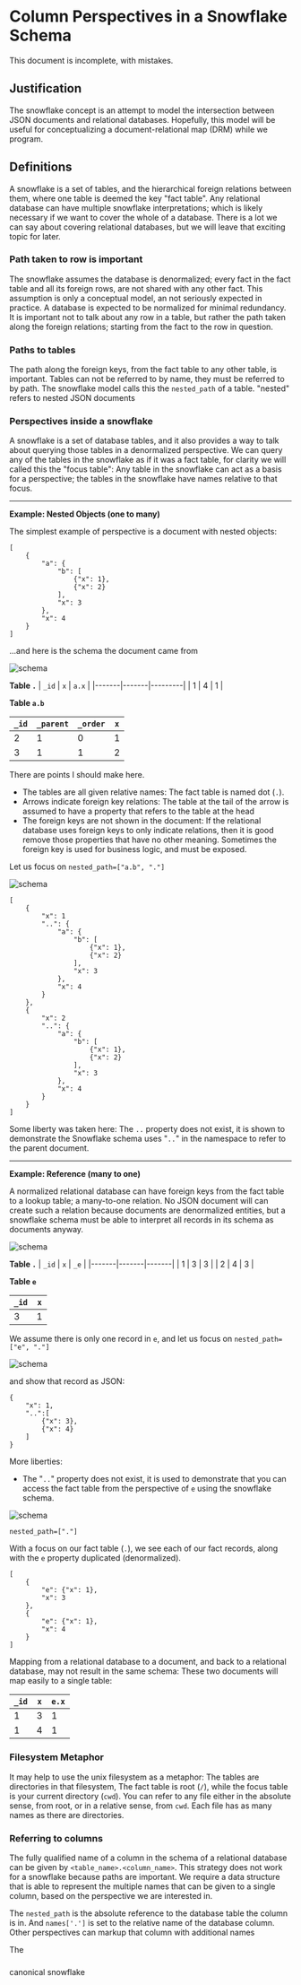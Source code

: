 

# Column Perspectives in a Snowflake Schema

This document is incomplete, with mistakes.

## Justification

The snowflake concept is an attempt to model the intersection between JSON documents and relational databases. Hopefully, this model will be useful for conceptualizing a document-relational map (DRM) while we program.

## Definitions

A snowflake is a set of tables, and the hierarchical foreign relations between them, where one table is deemed the key "fact table". Any relational database can have multiple snowflake interpretations; which is likely necessary if we want to cover the whole of a database. There is a lot we can say about covering relational databases, but we will leave that exciting topic for later.  

### Path taken to row is important

The snowflake assumes the database is denormalized; every fact in the fact table and all its foreign rows, are not shared with any other fact. This assumption is only a conceptual model, an not seriously expected in practice. A database is expected to be normalized for minimal redundancy. It is important not to talk about any row in a table, but rather the path taken along the foreign relations; starting from the fact to the row in question. 

### Paths to tables

The path along the foreign keys, from the fact table to any other table, is important. Tables can not be referred to by name, they must be referred to by path. The snowflake model calls this the `nested_path` of a table. "nested" refers to nested JSON documents

### Perspectives inside a snowflake

A snowflake is a set of database tables, and it also provides a way to talk about querying those tables in a denormalized perspective. We can query any of the tables in the snowflake as if it was a fact table, for clarity we will called this the "focus table": Any table in the snowflake can act as a basis for a perspective; the tables in the snowflake have names relative to that focus.

----------

**Example: Nested Objects (one to many)**

The simplest example of perspective is a document with nested objects: 

	[
	    {
	        "a": {
	            "b": [
					{"x": 1},
					{"x": 2}
				],
				"x": 3
			},
			"x": 4
		}
	]

...and here is the schema the document came from

![schema](nested1.png)

**Table `.`**
| `_id` |  `x`  |  `a.x`  |
|-------|-------|---------|
|   1   |   4   |    1    |

**Table `a.b`**

| `_id` | `_parent` | `_order` |  `x`  |
|-------|-----------|----------|-------|
|   2   |     1     |     0    |   1   |
|   3   |     1     |     1    |   2   |

There are points I should make here.

* The tables are all given relative names: The fact table is named dot (`.`).
* Arrows indicate foreign key relations: The table at the tail of the arrow is assumed to have a property that refers to the table at the head
* The foreign keys are not shown in the document: If the relational database uses foreign keys to only indicate relations, then it is good remove those properties that have no other meaning. Sometimes the foreign key is used for business logic, and must be exposed.

Let us focus on `nested_path=["a.b", "."]`

![schema](nested2.png)



	[
		{
			"x": 1
			"..": {
		    	"a": {
		            "b": [
						{"x": 1},
						{"x": 2}
					],
					"x": 3
				},
				"x": 4
			}
		},
		{
			"x": 2
			"..": {
		    	"a": {
		            "b": [
						{"x": 1},
						{"x": 2}
					],
					"x": 3
				},
				"x": 4
			}
		}
	]

Some liberty was taken here: The `..` property does not exist, it is shown to demonstrate the Snowflake schema uses "`..`" in the namespace to refer to the parent document.

----------

**Example: Reference (many to one)**

A normalized relational database can have foreign keys from the fact table to a lookup table; a many-to-one relation. No JSON document will can create such a relation because documents are denormalized entities, but a snowflake schema must be able to interpret all records in its schema as documents anyway.

![schema](ref1.png)


**Table `.`**
| `_id` |  `x`  |  `_e` |
|-------|-------|-------|
|   1   |   3   |   3   |
|   2   |   4   |   3   |

**Table `e`**

| `_id` |  `x`  |
|-------|-------|
|   3   |   1   |


We assume there is only one record in `e`, and let us focus on `nested_path=["e", "."]` 

![schema](ref2.png)

and show that record as JSON:


	{
		"x": 1,
		"..":[
			{"x": 3},
			{"x": 4}
		]
	}

More liberties:

* The "`..`" property does not exist, it is used to demonstrate that you can access the fact table from the perspective of `e` using the snowflake schema.  
 
![schema](ref3.png)

`nested_path=["."]`

With a focus on our fact table (`.`), we see each of our fact records, along with the `e` property duplicated (denormalized).

	[
	    {
	        "e": {"x": 1},
			"x": 3
		},
	    {
	        "e": {"x": 1},
			"x": 4
		}
	]
  

Mapping from a relational database to a document, and back to a relational database, may not result in the same schema: These two documents will map easily to a single table:

| `_id` |  `x`  |  `e.x`  |
|-------|-------|---------|
|   1   |   3   |    1    |
|   1   |   4   |    1    |


### Filesystem Metaphor

It may help to use the unix filesystem as a metaphor: The tables are directories in that filesystem, The fact table is root (`/`), while the focus table is your current directory (`cwd`). You can refer to any file either in the absolute sense, from root, or in a relative sense, from `cwd`.  Each file has as many names as there are directories.


### Referring to columns

The fully qualified name of a column in the schema of a relational database can be given by `<table_name>.<column_name>`. This strategy does not work for a snowflake because paths are important.  We require a data structure that is able to represent the multiple names that can be given to a single column, based on the perspective we are interested in.  

The `nested_path` is the absolute reference to the database table the column is in.  And `names['.']` is set to the relative name of the database column. Other perspectives can markup that column with additional names    


The 
### 


canonical snowflake
    
